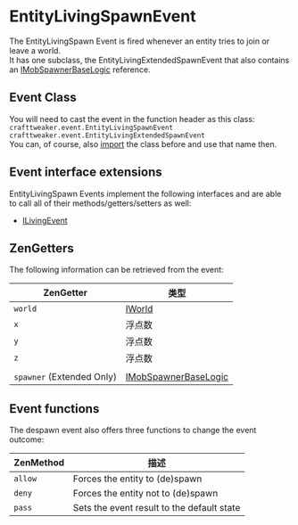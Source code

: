 # EntityLivingSpawnEvent

The EntityLivingSpawn Event is fired whenever an entity tries to join or leave a world.  
It has one subclass, the EntityLivingExtendedSpawnEvent that also contains an [IMobSpawnerBaseLogic](/Vanilla/TileEntity/IMobSpawnerBaseLogic) reference.

## Event Class
You will need to cast the event in the function header as this class:  
`crafttweaker.event.EntityLivingSpawnEvent`  
`crafttweaker.event.EntityLivingExtendedSpawnEvent`  
You can, of course, also [import](/AdvancedFunctions/Import/) the class before and use that name then.

## Event interface extensions
EntityLivingSpawn Events implement the following interfaces and are able to call all of their methods/getters/setters as well:

- [ILivingEvent](/Vanilla/Events/Events/ILivingEvent/)


## ZenGetters
The following information can be retrieved from the event:

| ZenGetter                 | 类型                                                               |
| ------------------------- | ---------------------------------------------------------------- |
| `world`                   | [IWorld](/Vanilla/World/IWorld/)                                 |
| `x`                       | 浮点数                                                              |
| `y`                       | 浮点数                                                              |
| `z`                       | 浮点数                                                              |
|                           |                                                                  |
| `spawner` (Extended Only) | [IMobSpawnerBaseLogic](/Vanilla/TileEntity/IMobSpawnerBaseLogic) |


## Event functions

The despawn event also offers three functions to change the event outcome:

| ZenMethod | 描述                                         |
| --------- | ------------------------------------------ |
| `allow`   | Forces the entity to (de)spawn             |
| `deny`    | Forces the entity not to (de)spawn         |
| `pass`    | Sets the event result to the default state |
